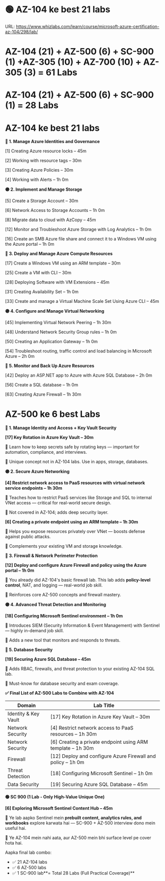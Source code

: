 # 🟢 AZ-104 ke best 21 labs

URL: https://www.whizlabs.com/learn/course/microsoft-azure-certification-az-104/298/lab/

# **AZ-104 (21) + AZ-500 (6) + SC-900 (1) +AZ-305 (10) + AZ-700 (10) + AZ-305 (3) = 61 Labs**

# AZ-104 (21) + AZ-500 (6) + SC-900 (1) = 28 Labs

# AZ-104 ke best 21 labs

**🔵 1. Manage Azure Identities and Governance**

[1] Creating Azure resource locks – 45m

[2] Working with resource tags – 30m

[3] Creating Azure Policies – 30m

[4] Working with Alerts – 1h 0m

**🟣 2. Implement and Manage Storage**

[5] Create a Storage Account – 30m

[6] Network Access to Storage Accounts – 1h 0m

[8] Migrate data to cloud with AzCopy – 45m

[12] Monitor and Troubleshoot Azure Storage with Log Analytics – 1h 0m

[16] Create an SMB Azure file share and connect it to a Windows VM using the Azure portal – 1h 0m

**🔵 3. Deploy and Manage Azure Compute Resources**

[17] Create a Windows VM using an ARM template – 30m

[25] Create a VM with CLI – 30m

[28] Deploying Software with VM Extensions – 45m

[31] Creating Availability Set – 1h 0m

[33] Create and manage a Virtual Machine Scale Set Using Azure CLI – 45m

**🟣 4. Configure and Manage Virtual Networking**

[45] Implementing Virtual Network Peering – 1h 30m

[48] Understand Network Security Group rules – 1h 0m

[50] Creating an Application Gateway – 1h 0m

[54] Troubleshoot routing, traffic control and load balancing in Microsoft Azure – 2h 0m

**🔵 5. Monitor and Back Up Azure Resources**

[42] Deploy an ASP.NET app to Azure with Azure SQL Database – 2h 0m

[56] Create a SQL database – 1h 0m

[63] Creating Azure Firewall – 1h 30m

# AZ-500 ke 6 best Labs

**🔵 1. Manage Identity and Access + Key Vault Security**

**[17] Key Rotation in Azure Key Vault – 30m**

🎯 Learn how to keep secrets safe by rotating keys — important for automation, compliance, and interviews.

📌 Unique concept not in AZ-104 labs. Use in apps, storage, databases.

**🟣 2. Secure Azure Networking**

**[4] Restrict network access to PaaS resources with virtual network service endpoints – 1h 30m**

🎯 Teaches how to restrict PaaS services like Storage and SQL to internal VNet access — critical for real-world secure design.

📌 Not covered in AZ-104; adds deep security layer.

**[6] Creating a private endpoint using an ARM template – 1h 30m**

🎯 Helps you expose resources privately over VNet — boosts defense against public attacks.

📌 Complements your existing VM and storage knowledge.

**🔵 3. Firewall & Network Perimeter Protection**

**[12] Deploy and configure Azure Firewall and policy using the Azure portal – 1h 0m**

🎯 You already did AZ-104's basic firewall lab. This lab adds **policy-level control**, NAT, and logging — real-world job skill.

📌 Reinforces core AZ-500 concepts and firewall mastery.

**🟣 4. Advanced Threat Detection and Monitoring**

**[18] Configuring Microsoft Sentinel environment – 1h 0m**

🎯 Introduces SIEM (Security Information & Event Management) with Sentinel — highly in-demand job skill.

📌 Adds a new tool that monitors and responds to threats.

**🔵 5. Database Security**

**[19] Securing Azure SQL Database – 45m**

🎯 Adds RBAC, firewalls, and threat protection to your existing AZ-104 SQL lab.

📌 Must-know for database security and exam coverage.

**✅ Final List of AZ-500 Labs to Combine with AZ-104**

| **Domain** | **Lab Title** |
| --- | --- |
| Identity & Key Vault | [17] Key Rotation in Azure Key Vault – 30m |
| Network Security | [4] Restrict network access to PaaS resources – 1h 30m |
| Network Security | [6] Creating a private endpoint using ARM template – 1h 30m |
| Firewall | [12] Deploy and configure Azure Firewall and policy – 1h 0m |
| Threat Detection | [18] Configuring Microsoft Sentinel – 1h 0m |
| Data Security | [19] Securing Azure SQL Database – 45m |

**🟢 SC 900 (1 Lab - Only High-Value Unique One)**

**[6] Exploring Microsoft Sentinel Content Hub – 45m**

🎯 Ye lab aapko Sentinel mein **prebuilt content, analytics rules, and workbooks** explore karwata hai — SC-900 + AZ-500 interview dono mein useful hai.

📌 Ye AZ-104 mein nahi aata, aur AZ-500 mein bhi surface level pe cover hota hai.

Aapka final lab combo:

- ✅ 21 AZ-104 labs
- ✅ 6 AZ-500 labs
- ✅ 1 SC-900 lab**= Total 28 Labs (Full Practical Coverage)**